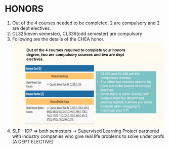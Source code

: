 # HONORS
1. Out of the 4 courses needed to be completed, 2 are compulsory and 2 are dept electives.
2. CL325(even semester), CL336(odd semester) are compulsory
3. Following are the details of the CHEA honor.
![Alt text](image-4.png) 
4. SLP - IDP => both semesters -> Supervised Learning Project partnered with industry companies who give real life problems to solve under profs (A DEPT ELECTIVE)